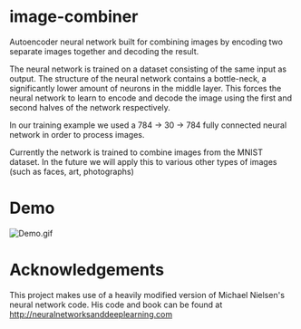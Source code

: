 # image-combiner
Autoencoder neural network built for combining images by encoding two separate images together and decoding the result.

The neural network is trained on a dataset consisting of the same input as output. The structure of the neural network contains a bottle-neck, a significantly lower amount of neurons in the middle layer. This forces the neural network to learn to encode and decode the image using the first and second halves of the network respectively.

In our training example we used a 784 -> 30 -> 784 fully connected neural network in order to process images. 

Currently the network is trained to combine images from the MNIST dataset. In the future we will apply this to various other types of images (such as faces, art, photographs)

# Demo

![Demo.gif](https://media.giphy.com/media/l49JDWvO9kGd2RduM/giphy.gif)











# Acknowledgements
This project makes use of a heavily modified version of Michael Nielsen's neural network code. His code and book can be found at http://neuralnetworksanddeeplearning.com
